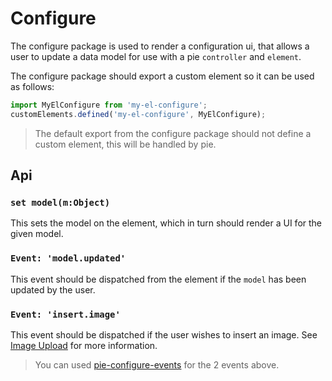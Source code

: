 # Configure

The configure package is used to render a configuration ui, that allows a user to update a data model for use with a pie `controller` and `element`.

The configure package should export a custom element so it can be used as follows:  

```javascript
import MyElConfigure from 'my-el-configure';
customElements.defined('my-el-configure', MyElConfigure);
```

> The default export from the configure package should not define a custom element, this will be handled by pie.

## Api

### `set model(m:Object)`

This sets the model on the element, which in turn should render a UI for the given model.

### `Event: 'model.updated'`

This event should be dispatched from the element if the `model` has been updated by the user.

### `Event: 'insert.image'`

This event should be dispatched if the user wishes to insert an image. See [Image Upload](/docs/authoring/uploader) for more information.

> You can used [pie-configure-events](http://github.com/pieelements/pie-configure-events) for the 2 events above.